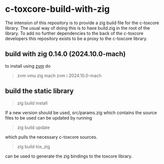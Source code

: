 # c-toxcore-build-with-zig
The intension of this repository is to provide a zig build file for the
c-toxcore library. The usual way of doing this is to have build.zig in the
root of the library. To add no further dependencies to the back of the c-toxcore
developers this repository exists to be a proxy to the c-toxcore library.

## build with zig 0.14.0 (2024.10.0-mach)
to install using [zvm](https://www.zvm.app) do
> zvm vmu zig mach
> zvm i 2024.10.0-mach

## build the static library
> zig build install

If a new version should be used, src/params.zig which contains the
source files to be used can be updated by running

> zig build update

which pulls the necessary c-toxcore sources. 

> zig build tox_zig

can be used to generate the zig bindings to the toxcore library.
